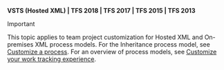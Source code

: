
<p><b>VSTS (Hosted XML) | TFS 2018 | TFS 2017 | TFS 2015 | TFS 2013</b></p>

> [!IMPORTANT]  
>This topic applies to team project customization for Hosted XML and On-premises XML process models. For the Inheritance process model, see [Customize a process](../../settings/work/customize-process.md). For an overview of process models, see [Customize your work tracking experience](../customize/customize-work.md).  


